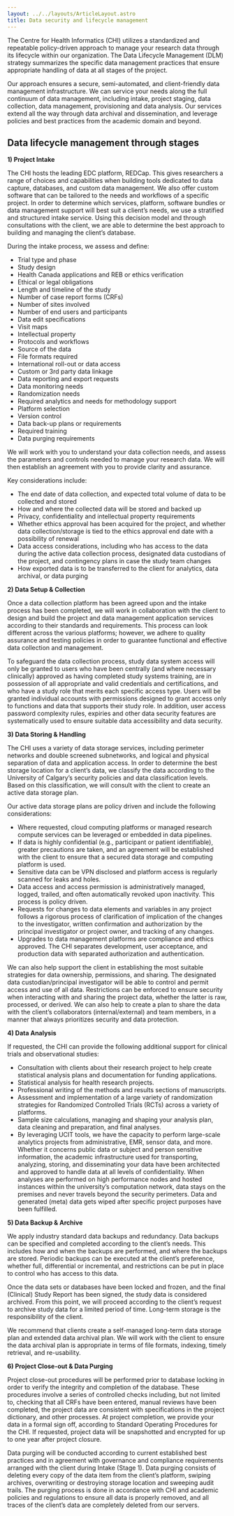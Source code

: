 ```yaml
---
layout: ../../layouts/ArticleLayout.astro
title: Data security and lifecycle management
---
```


The Centre for Health Informatics (CHI) utilizes a standardized and repeatable policy-driven approach to manage your research data through its lifecycle within our organization. The Data Lifecycle Management (DLM) strategy summarizes the specific data management practices that ensure appropriate handling of data at all stages of the project.

Our approach ensures a secure, semi-automated, and client-friendly data management infrastructure. We can service your needs along the full continuum of data management, including intake, project staging, data collection, data management, provisioning and data analysis. Our services extend all the way through data archival and dissemination, and leverage policies and best practices from the academic domain and beyond.

<div class="pt-12"></div>

<h2>Data lifecycle management through stages</h2>

<div class="pt-4"></div>

**1) Project Intake**

The CHI hosts the leading EDC platform, REDCap. This gives researchers a range of choices and capabilities when building tools dedicated to data capture, databases, and custom data management. We also offer custom software that can be tailored to the needs and workflows of a specific project. In order to determine which services, platform, software bundles or data management support will best suit a client’s needs, we use a stratified and structured intake service. Using this decision model and through consultations with the client, we are able to determine the best approach to building and managing the client’s database.

During the intake process, we assess and define:

<ul class='columns-2'>
    <li>Trial type and phase</li>
    <li>Study design</li>
    <li>Health Canada applications and REB or ethics verification</li>
    <li>Ethical or legal obligations</li>
    <li>Length and timeline of the study</li>
    <li>Number of case report forms (CRFs)</li>
    <li>Number of sites involved</li>
    <li>Number of end users and participants</li>
    <li>Data edit specifications</li>
    <li>Visit maps</li>
    <li>Intellectual property </li>
    <li>Protocols and workflows</li>
    <li>Source of the data</li>
    <li>File formats required</li>
    <li>International roll-out or data access</li>
    <li>Custom or 3rd party data linkage</li>
    <li>Data reporting and export requests</li>
    <li>Data monitoring needs</li>
    <li>Randomization needs</li>
    <li>Required analytics and needs for methodology support</li>
    <li>Platform selection</li>
    <li>Version control</li>
    <li>Data back-up plans or requirements</li>
    <li>Required training</li>
    <li>Data purging requirements </li>
</ul>

We will work with you to understand your data collection needs, and assess the parameters and controls needed to manage your research data. We will then establish an agreement with you to provide clarity and assurance.

Key considerations include:

- The end date of data collection, and expected total volume of data to be collected and stored
- How and where the collected data will be stored and backed up
- Privacy, confidentiality and intellectual property requirements
- Whether ethics approval has been acquired for the project, and whether data collection/storage is tied to the ethics approval end date with a possibility of renewal
- Data access considerations, including who has access to the data during the active data collection process, designated data custodians of the project, and contingency plans in case the study team changes
- How exported data is to be transferred to the client for analytics, data archival, or data purging

<div class="pt-4"></div>

**2) Data Setup & Collection**

Once a data collection platform has been agreed upon and the intake process has been completed, we will work in collaboration with the client to design and build the project and data management application services according to their standards and requirements. This process can look different across the various platforms; however, we adhere to quality assurance and testing policies in order to guarantee functional and effective data collection and management.

To safeguard the data collection process, study data system access will only be granted to users who have been centrally (and where necessary clinically) approved as having completed study systems training, are in possession of all appropriate and valid credentials and certifications, and who have a study role that merits each specific access type. Users will be granted individual accounts with permissions designed to grant access only to functions and data that supports their study role. In addition, user access password complexity rules, expiries and other data security features are systematically used to ensure suitable data accessibility and data security.

<div class="pt-4"></div>

**3) Data Storing & Handling**

The CHI uses a variety of data storage services, including perimeter networks and double screened subnetworks, and logical and physical separation of data and application access. In order to determine the best storage location for a client’s data, we classify the data according to the University of Calgary’s security policies and data classification levels. Based on this classification, we will consult with the client to create an active data storage plan.

Our active data storage plans are policy driven and include the following considerations:

- Where requested, cloud computing platforms or managed research compute services can be leveraged or embedded in data pipelines.
- If data is highly confidential (e.g., participant or patient identifiable), greater precautions are taken, and an agreement will be established with the client to ensure that a secured data storage and computing platform is used.
- Sensitive data can be VPN disclosed and platform access is regularly scanned for leaks and holes.
- Data access and access permission is administratively managed, logged, trailed, and often automatically revoked upon inactivity. This process is policy driven.
- Requests for changes to data elements and variables in any project follows a rigorous process of clarification of implication of the changes to the investigator, written confirmation and authorization by the principal investigator or project owner, and tracking of any changes.
- Upgrades to data management platforms are compliance and ethics approved. The CHI separates development, user acceptance, and production data with separated authorization and authentication.

We can also help support the client in establishing the most suitable strategies for data ownership, permissions, and sharing. The designated data custodian/principal investigator will be able to control and permit access and use of all data. Restrictions can be enforced to ensure security when interacting with and sharing the project data, whether the latter is raw, processed, or derived. We can also help to create a plan to share the data with the client’s collaborators (internal/external) and team members, in a manner that always prioritizes security and data protection.

<div class="pt-4"></div>

**4) Data Analysis**

If requested, the CHI can provide the following additional support for clinical trials and observational studies:

- Consultation with clients about their research project to help create statistical analysis plans and documentation for funding applications.
- Statistical analysis for health research projects.
- Professional writing of the methods and results sections of manuscripts.
- Assessment and implementation of a large variety of randomization strategies for Randomized Controlled Trials (RCTs) across a variety of platforms.
- Sample size calculations, managing and shaping your analysis plan, data cleaning and preparation, and final analyses.
- By leveraging UCIT tools, we have the capacity to perform large-scale analytics projects from administrative, EMR, sensor data, and more. Whether it concerns public data or subject and person sensitive information, the academic infrastructure used for transporting, analyzing, storing, and disseminating your data have been architected and approved to handle data at all levels of confidentiality. When analyses are performed on high performance nodes and hosted instances within the university’s computation network, data stays on the premises and never travels beyond the security perimeters. Data and generated (meta) data gets wiped after specific project purposes have been fulfilled.

<div class="pt-4"></div>

**5) Data Backup & Archive**

We apply industry standard data backups and redundancy. Data backups can be specified and completed according to the client’s needs. This includes how and when the backups are performed, and where the backups are stored. Periodic backups can be executed at the client’s preference, whether full, differential or incremental, and restrictions can be put in place to control who has access to this data.

Once the data sets or databases have been locked and frozen, and the final (Clinical) Study Report has been signed, the study data is considered archived. From this point, we will proceed according to the client’s request to archive study data for a limited period of time. Long-term storage is the responsibility of the client.

We recommend that clients create a self-managed long-term data storage plan and extended data archival plan. We will work with the client to ensure the data archival plan is appropriate in terms of file formats, indexing, timely retrieval, and re-usability.

<div class="pt-4"></div>

**6) Project Close-out & Data Purging**

Project close-out procedures will be performed prior to database locking in order to verify the integrity and completion of the database. These procedures involve a series of controlled checks including, but not limited to, checking that all CRFs have been entered, manual reviews have been completed, the project data are consistent with specifications in the project dictionary, and other processes. At project completion, we provide your data in a formal sign off, according to Standard Operating Procedures for the CHI. If requested, project data will be snapshotted and encrypted for up to one year after project closure.

Data purging will be conducted according to current established best practices and in agreement with governance and compliance requirements arranged with the client during Intake (Stage 1). Data purging consists of deleting every copy of the data item from the client’s platform, swiping archives, overwriting or destroying storage location and sweeping audit trails. The purging process is done in accordance with CHI and academic policies and regulations to ensure all data is properly removed, and all traces of the client’s data are completely deleted from our servers.

